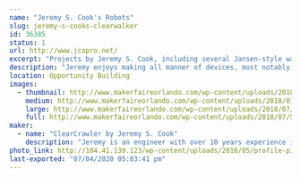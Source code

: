 ```yaml
---
name: "Jeremy S. Cook's Robots"
slug: jeremy-s-cooks-clearwalker
id: 36385
status: 1
url: http://www.jcopro.net/
excerpt: "Projects by Jeremy S. Cook, including several Jansen-style walkers, and other surprises!"
description: "Jeremy enjoys making all manner of devices, most notably several Jansen walkers, and a new omni-wheel robot that will be spinning on or near his exhibit."
location: Opportunity Building
images:
  - thumbnail: http://www.makerfaireorlando.com/wp-content/uploads/2018/07/Strandbeest-3dp.gif
    medium: http://www.makerfaireorlando.com/wp-content/uploads/2018/07/Strandbeest-3dp.gif
    large: http://www.makerfaireorlando.com/wp-content/uploads/2018/07/Strandbeest-3dp.gif
    full: http://www.makerfaireorlando.com/wp-content/uploads/2018/07/Strandbeest-3dp.gif
maker:
  - name: "ClearCrawler by Jeremy S. Cook"
    description: "Jeremy is an engineer with over 10 years experience in manufacturing automation, and has a BSME from Clemson University. Now he writes about technology and makes interesting contraptions, building anything that comes into his mind!"
photo_link: http://104.41.139.123/wp-content/uploads/2016/05/profile-pic-jcook-1024x1024.jpg
last-exported: "07/04/2020 05:03:41 pm"
---
```

